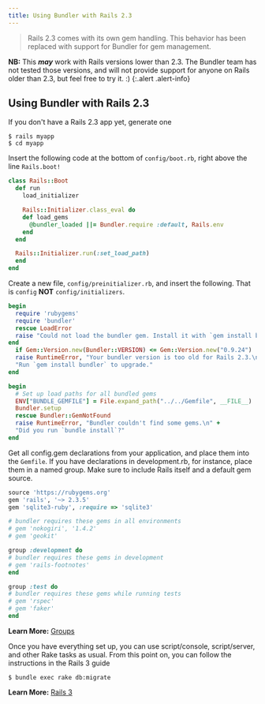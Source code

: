 ```yaml
---
title: Using Bundler with Rails 2.3
---
```


> Rails 2.3 comes with its own gem handling. This behavior has been replaced with support for Bundler for gem management.


**NB:** This ***may*** work with Rails versions lower than 2.3.
The Bundler team has not tested those versions, and will not provide support
for anyone on Rails older than 2.3, but feel free to try it. :)
{:.alert .alert-info}

## Using Bundler with Rails 2.3

If you don't have a Rails 2.3 app yet, generate one

~~~
$ rails myapp
$ cd myapp
~~~

Insert the following code at the bottom of `config/boot.rb`, right above the line `Rails.boot!`

~~~ ruby
class Rails::Boot
  def run
    load_initializer

    Rails::Initializer.class_eval do
    def load_gems
      @bundler_loaded ||= Bundler.require :default, Rails.env
    end
  end

  Rails::Initializer.run(:set_load_path)
  end
end
~~~

Create a new file, `config/preinitializer.rb`, and insert the following. That is `config` **NOT** `config/initializers`.

~~~ ruby
begin
  require 'rubygems'
  require 'bundler'
  rescue LoadError
  raise "Could not load the bundler gem. Install it with `gem install bundler`."
end
  if Gem::Version.new(Bundler::VERSION) <= Gem::Version.new("0.9.24")
  raise RuntimeError, "Your bundler version is too old for Rails 2.3.\n" + \
  "Run `gem install bundler` to upgrade."
end

begin
  # Set up load paths for all bundled gems
  ENV["BUNDLE_GEMFILE"] = File.expand_path("../../Gemfile", __FILE__)
  Bundler.setup
  rescue Bundler::GemNotFound
  raise RuntimeError, "Bundler couldn't find some gems.\n" +
  "Did you run `bundle install`?"
end
~~~

Get all config.gem declarations from your application, and place them into the
`Gemfile`. If you have declarations in development.rb, for instance, place them
in a named group. Make sure to include Rails itself and a default gem source.

~~~ ruby
source 'https://rubygems.org'
gem 'rails', '~> 2.3.5'
gem 'sqlite3-ruby', :require => 'sqlite3'

# bundler requires these gems in all environments
# gem 'nokogiri', '1.4.2'
# gem 'geokit'

group :development do
# bundler requires these gems in development
# gem 'rails-footnotes'
end

group :test do
# bundler requires these gems while running tests
# gem 'rspec'
# gem 'faker'
end
~~~

**Learn More:** [Groups](./groups.html)

Once you have everything set up, you can use script/console, script/server, and
other Rake tasks as usual. From this point on, you can follow the instructions
in the Rails 3 guide

~~~
$ bundle exec rake db:migrate
~~~

**Learn More:** [Rails 3](./rails3.html#shared_with_23)
